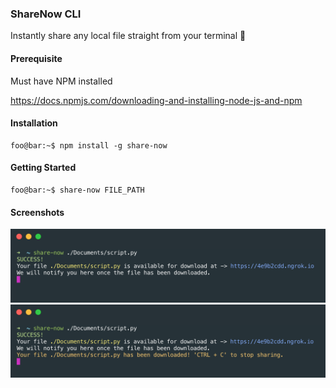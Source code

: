 ### ShareNow CLI

Instantly share any local file straight from your terminal 🚀

#### Prerequisite

Must have NPM installed

https://docs.npmjs.com/downloading-and-installing-node-js-and-npm

#### Installation

```console
foo@bar:~$ npm install -g share-now
```
#### Getting Started

```console
foo@bar:~$ share-now FILE_PATH
```

#### Screenshots
<img src="./assets/cli-screenshot-1.png" width="700">

<img src="./assets/cli-screenshot-2.png" width="700">
